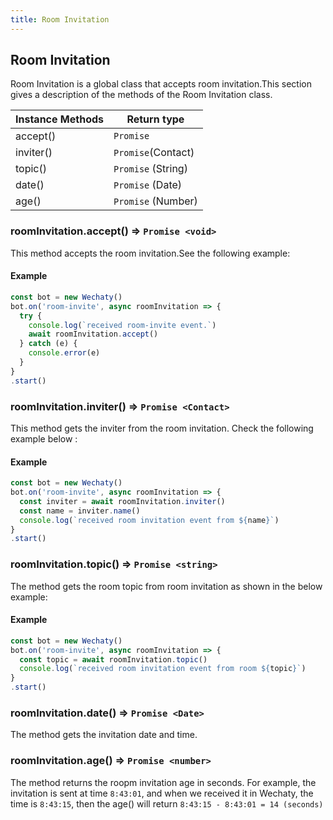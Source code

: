 ```yaml
---
title: Room Invitation
---
```


## Room Invitation

Room Invitation is a  global class that accepts room invitation.This section gives a description of the methods of the Room Invitation class.

| Instance Methods | Return type |
|----------------|---------------|
| accept\(\)     | `Promise`   |
| inviter\(\)    | `Promise`(Contact)   |
| topic\(\)    | `Promise` (String)   |
| date\(\)    | `Promise` (Date)   |
| age\(\)    | `Promise` (Number)   |


### roomInvitation.accept\(\) ⇒ `Promise <void>`

This method accepts the room invitation.See the following example:

#### Example

```javascript
const bot = new Wechaty()
bot.on('room-invite', async roomInvitation => {
  try {
    console.log(`received room-invite event.`)
    await roomInvitation.accept()
  } catch (e) {
    console.error(e)
  }
}
.start()
```

### roomInvitation.inviter\(\) ⇒ `Promise <Contact>`

This method gets the inviter from the room invitation. Check the following example below :

#### Example

```javascript
const bot = new Wechaty()
bot.on('room-invite', async roomInvitation => {
  const inviter = await roomInvitation.inviter()
  const name = inviter.name()
  console.log(`received room invitation event from ${name}`)
}
.start()
```

### roomInvitation.topic\(\) ⇒ `Promise <string>`

The method gets the room topic from room invitation as shown in the below example:

#### Example

```javascript
const bot = new Wechaty()
bot.on('room-invite', async roomInvitation => {
  const topic = await roomInvitation.topic()
  console.log(`received room invitation event from room ${topic}`)
}
.start()
```

### roomInvitation.date\(\) ⇒ `Promise <Date>`

The method gets the invitation date and time.

### roomInvitation.age\(\) ⇒ `Promise <number>`

The method returns the roopm invitation age in seconds.
For example, the invitation is sent at time `8:43:01`, and when we received it in Wechaty, the time is `8:43:15`, then the age\(\) will return `8:43:15 - 8:43:01 = 14 (seconds)`
